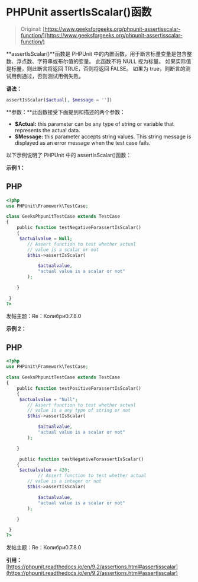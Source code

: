 # PHPUnit assertIsScalar()函数

> Original: [https://www.geeksforgeeks.org/phpunit-assertisscalar-function/](https://www.geeksforgeeks.org/phpunit-assertisscalar-function/)

**assertIsScalar()**函数是 PHPUnit 中的内置函数，用于断言标量变量是包含整数、浮点数、字符串或布尔值的变量。 此函数不将 NULL 视为标量。 如果实际值是标量，则此断言将返回 TRUE，否则将返回 FALSE。 如果为 true，则断言的测试用例通过，否则测试用例失败。

**语法：**

```php
assertIsScalar($actual[, $message = ''])

```

**参数：**此函数接受下面提到和描述的两个参数：

*   **$Actual:** this parameter can be any type of string or variable that represents the actual data.
*   **$Message:** this parameter accepts string values. This string message is displayed as an error message when the test case fails.

以下示例说明了 PHPUnit 中的 assertIsScalar()函数：

**示例 1：**

## PHP

```php
<?php 
use PHPUnit\Framework\TestCase; 

class GeeksPhpunitTestCase extends TestCase 
{ 
    public function testNegativeForassertIsScalar()
    {   
     $actualvalue = Null;
        // Assert function to test whether actual 
        // value is a scalar or not
        $this->assertIsScalar(

            $actualvalue, 
            "actual value is a scalar or not"
        );

    }

 } 
?> 
```

发帖主题：Re：Колибри0.7.8.0

**示例 2：**

## PHP

```php
<?php 
use PHPUnit\Framework\TestCase; 

class GeeksPhpunitTestCase extends TestCase 
{ 
    public function testPositiveForassertIsScalar()
    {   
     $actualvalue = "Null";
        // Assert function to test whether actual 
        // value is a any type of string or not
        $this->assertIsScalar(

            $actualvalue, 
            "actual value is a scalar or not"
        );

    }

     public function testNegativeForassertIsScalar()
    {   
     $actualvalue = 420;
            // Assert function to test whether actual 
        // value is a integer or not
        $this->assertIsScalar(

            $actualvalue, 
            "actual value is a scalar or not"
        );

    }

 } 
?> 
```

发帖主题：Re：Колибри0.7.8.0

**引用：**[https://phpunit.readthedocs.io/en/9.2/assertions.html#assertisscalar](https://phpunit.readthedocs.io/en/9.2/assertions.html#assertisscalar)